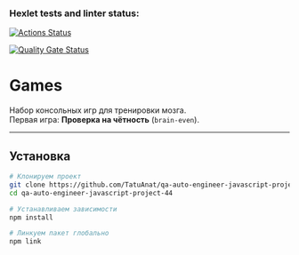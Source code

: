 ### Hexlet tests and linter status:

[![Actions Status](https://github.com/TatuAnat/qa-auto-engineer-javascript-project-44/actions/workflows/hexlet-check.yml/badge.svg)](https://github.com/TatuAnat/qa-auto-engineer-javascript-project-44/actions)

[![Quality Gate Status](https://sonarcloud.io/api/project_badges/measure?project=TatuAnat_qa-auto-engineer-javascript-project-44&metric=alert_status)](https://sonarcloud.io/summary/new_code?id=TatuAnat_qa-auto-engineer-javascript-project-44)

# Games

Набор консольных игр для тренировки мозга.  
Первая игра: **Проверка на чётность** (`brain-even`).

---

## Установка

```bash
# Клонируем проект
git clone https://github.com/TatuAnat/qa-auto-engineer-javascript-project-44.git
cd qa-auto-engineer-javascript-project-44

# Устанавливаем зависимости
npm install

# Линкуем пакет глобально
npm link
```

